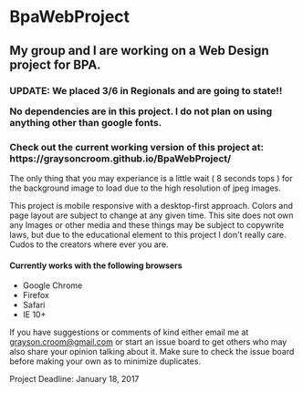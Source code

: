 # BpaWebProject

<h2>My group and I are working on a Web Design project for BPA.</h2>

<h3>UPDATE: We placed 3/6 in Regionals and are going to state!!

No dependencies are in this project. I do not plan on using anything other than google fonts.

<h3>Check out the current working version of this project at: https://graysoncroom.github.io/BpaWebProject/</h3>

The only thing that you may experiance is a little wait ( 8 seconds tops ) for the background image to load due to the high resolution of jpeg images.

This project is mobile responsive with a desktop-first approach. Colors and page layout are subject to change at any given time. This site does not own any Images or other media and these things may be subject to copywrite laws, but due to the educational element to this project I don't really care. Cudos to the creators where ever you are.

<h4>Currently works with the following browsers</h4>
<ul>
  <li>Google Chrome</li>
  <li>Firefox</li>
  <li>Safari</li>
  <li>IE 10+</li>
</ul>

If you have suggestions or comments of kind either email me at grayson.croom@gmail.com or start an issue board to get others who may also share your opinion talking about it. Make sure to check the issue board before making your own as to minimize duplicates.



Project Deadline: January 18, 2017


